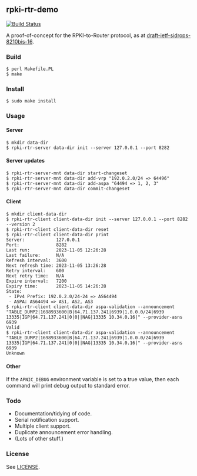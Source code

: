 ## rpki-rtr-demo

[![Build Status](https://github.com/APNIC-net/rpki-rtr-demo/actions/workflows/build/badge.svg?branch=main)](https://github.com/APNIC-net/rpki-rtr-demo/actions)

A proof-of-concept for the RPKI-to-Router protocol, as at
[draft-ietf-sidrops-8210bis-16](https://www.ietf.org/archive/id/draft-ietf-sidrops-8210bis-16.txt).

### Build

    $ perl Makefile.PL
    $ make

### Install

    $ sudo make install

### Usage

#### Server

    $ mkdir data-dir
    $ rpki-rtr-server data-dir init --server 127.0.0.1 --port 8282

#### Server updates

    $ rpki-rtr-server-mnt data-dir start-changeset
    $ rpki-rtr-server-mnt data-dir add-vrp "192.0.2.0/24 => 64496"
    $ rpki-rtr-server-mnt data-dir add-aspa "64494 => 1, 2, 3"
    $ rpki-rtr-server-mnt data-dir commit-changeset

#### Client

    $ mkdir client-data-dir
    $ rpki-rtr-client client-data-dir init --server 127.0.0.1 --port 8282 --version 2
    $ rpki-rtr-client client-data-dir reset
    $ rpki-rtr-client client-data-dir print
    Server:            127.0.0.1
    Port:              8282
    Last run:          2023-11-05 12:26:28
    Last failure:      N/A
    Refresh interval:  3600
    Next refresh time: 2023-11-05 13:26:28
    Retry interval:    600
    Next retry time:   N/A
    Expire interval:   7200
    Expiry time:       2023-11-05 14:26:28
    State:
     - IPv4 Prefix: 192.0.2.0/24-24 => AS64494
     - ASPA: AS64494 => AS1, AS2, AS3
    $ rpki-rtr-client client-data-dir aspa-validation --announcement "TABLE_DUMP2|1698933600|B|64.71.137.241|6939|1.0.0.0/24|6939 13335|IGP|64.71.137.241|0|0||NAG|13335 10.34.0.16|" --provider-asns 6939
    Valid
    $ rpki-rtr-client client-data-dir aspa-validation --announcement "TABLE_DUMP2|1698933600|B|64.71.137.241|6939|1.0.0.0/24|6939 13335|IGP|64.71.137.241|0|0||NAG|13335 10.34.0.16|" --provider-asns 6939
    Unknown

#### Other

If the `APNIC_DEBUG` environment variable is set to a true value, then
each command will print debug output to standard error.

### Todo

 - Documentation/tidying of code.
 - Serial notification support.
 - Multiple client support.
 - Duplicate announcement error handling.
 - (Lots of other stuff.)

### License

See [LICENSE](./LICENSE). 
